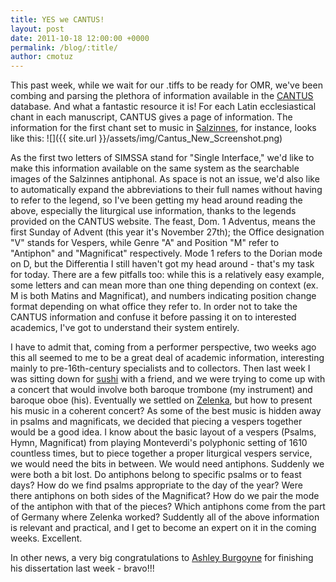 ```yaml
---
title: YES we CANTUS!
layout: post
date: 2011-10-18 12:00:00 +0000
permalink: /blog/:title/
author: cmotuz
---
```


This past week, while we wait for our .tiffs to be ready for OMR, we've been combing and parsing the plethora of information available in the [CANTUS](http://cantusdatabase.org/) database. And what a fantastic resource it is! For each Latin ecclesiastical chant in each manuscript, CANTUS gives a page of information. The information for the first chant set to music in [Salzinnes](http://salzinnes.simssa.ca/), for instance, looks like this:
![]({{ site.url }}/assets/img/Cantus_New_Screenshot.png)

As the first two letters of SIMSSA stand for "Single Interface," we'd like to make this information available on the same system as the searchable images of the Salzinnes antiphonal. As space is not an issue, we'd also like to automatically expand the abbreviations to their full names without having to refer to the legend, so I've been getting my head around reading the above, especially the liturgical use information, thanks to the legends provided on the CANTUS website. The feast, Dom. 1 Adventus, means the first Sunday of Advent (this year it's November 27th); the Office designation "V" stands for Vespers, while Genre "A" and Position "M" refer to "Antiphon" and "Magnificat" respectively. Mode 1 refers to the Dorian mode on D, but the Differentia I still haven't got my head around - that's my task for today. There are a few pitfalls too: while this is a relatively easy example, some letters and can mean more than one thing depending on context (ex. M is both Matins and Magnificat), and numbers indicating position change format depending on what office they refer to. In order not to take the CANTUS information and confuse it before passing it on to interested academics, I've got to understand their system entirely.

I have to admit that, coming from a performer perspective, two weeks ago this all seemed to me to be a great deal of academic information, interesting mainly to pre-16th-century specialists and to collectors. Then last week I was sitting down for [sushi](http://www.bistroisakaya.com/) with a friend, and we were trying to come up with a concert that would involve both baroque trombone (my instrument) and baroque oboe (his). Eventually we settled on [Zelenka](http://jdzelenka.net/), but how to present his music in a coherent concert? As some of the best music is hidden away in psalms and magnificats, we decided that piecing a vespers together would be a good idea. I know about the basic layout of a vespers (Psalms, Hymn, Magnificat) from playing Monteverdi's polyphonic setting of 1610 countless times, but to piece together a proper liturgical vespers service, we would need the bits in between. We would need antiphons. Suddenly we were both a bit lost. Do antiphons belong to specific psalms or to feast days? How do we find psalms appropriate to the day of the year? Were there antiphons on both sides of the Magnificat? How do we pair the mode of the antiphon with that of the pieces? Which antiphons come from the part of Germany where Zelenka worked? Suddently all of the above information is relevant and practical, and I get to become an expert on it in the coming weeks. Excellent.

In other news, a very big congratulations to [Ashley Burgoyne](http://nl.linkedin.com/in/johnashleyburgoyne) for finishing his dissertation last week - bravo!!!
